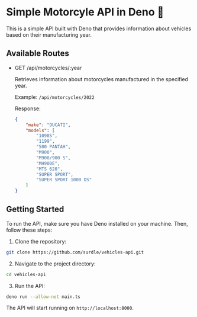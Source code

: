 # Simple Motorcyle API in Deno 🦕

This is a simple API built with Deno that provides information about vehicles based on their manufacturing year.

## Available Routes

- GET /api/motorcycles/:year

    Retrieves information about motorcycles manufactured in the specified year.

    Example: `/api/motorcycles/2022`

    Response:
    ```json
    {
        "make": "DUCATI",
        "models": [
            "1098S",
            "1199",
            "500 PANTAH",
            "M900",
            "M900/900 S",
            "MH900E",
            "MTS 620",
            "SUPER SPORT",
            "SUPER SPORT 1000 DS"
        ]
    }
    ```

## Getting Started

To run the API, make sure you have Deno installed on your machine. Then, follow these steps:

1. Clone the repository:

```bash
git clone https://github.com/surdle/vehicles-api.git
```

2. Navigate to the project directory:

```bash
cd vehicles-api
```

3. Run the API:

```bash
deno run --allow-net main.ts
```

The API will start running on `http://localhost:8000`.

